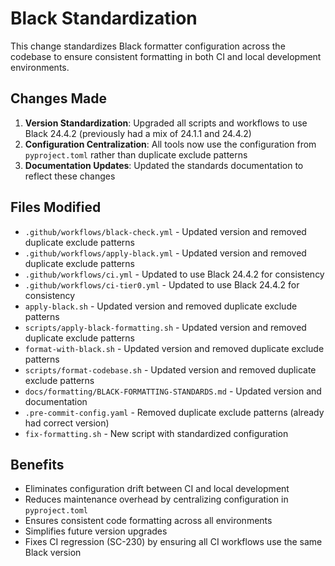 # Black Standardization

This change standardizes Black formatter configuration across the codebase to ensure consistent formatting in both CI and local development environments.

## Changes Made

1. **Version Standardization**: Upgraded all scripts and workflows to use Black 24.4.2 (previously had a mix of 24.1.1 and 24.4.2)
2. **Configuration Centralization**: All tools now use the configuration from `pyproject.toml` rather than duplicate exclude patterns
3. **Documentation Updates**: Updated the standards documentation to reflect these changes

## Files Modified

- `.github/workflows/black-check.yml` - Updated version and removed duplicate exclude patterns
- `.github/workflows/apply-black.yml` - Updated version and removed duplicate exclude patterns
- `.github/workflows/ci.yml` - Updated to use Black 24.4.2 for consistency
- `.github/workflows/ci-tier0.yml` - Updated to use Black 24.4.2 for consistency
- `apply-black.sh` - Updated version and removed duplicate exclude patterns
- `scripts/apply-black-formatting.sh` - Updated version and removed duplicate exclude patterns
- `format-with-black.sh` - Updated version and removed duplicate exclude patterns
- `scripts/format-codebase.sh` - Updated version and removed duplicate exclude patterns
- `docs/formatting/BLACK-FORMATTING-STANDARDS.md` - Updated version and documentation
- `.pre-commit-config.yaml` - Removed duplicate exclude patterns (already had correct version)
- `fix-formatting.sh` - New script with standardized configuration

## Benefits

- Eliminates configuration drift between CI and local development
- Reduces maintenance overhead by centralizing configuration in `pyproject.toml`
- Ensures consistent code formatting across all environments
- Simplifies future version upgrades
- Fixes CI regression (SC-230) by ensuring all CI workflows use the same Black version
